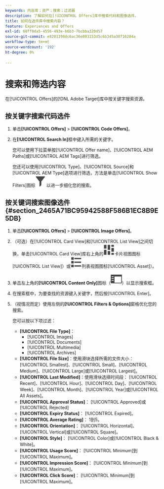 ```yaml
---
keywords: 内容库；资产；搜索；过滤器
description: 了解如何在[!UICONTROL Offers]库中搜索代码和图像选件。
title: 如何在选件库中搜索内容？
feature: Experiences and Offers
exl-id: 68ff0da5-4556-493e-b6b3-7bcbba320d57
source-git-commit: e8201198dc6ac36e803153d5c6b345a30716204a
workflow-type: tm+mt
source-wordcount: '192'
ht-degree: 0%

---
```


# 搜索和筛选内容

在[!UICONTROL Offers]的[!DNL Adobe Target]库中按关键字搜索资源。

## 按关键字搜索代码选件

1. 单击&#x200B;**[!UICONTROL Offers]** > **[!UICONTROL Code Offers]**。
1. 在&#x200B;**[!UICONTROL Search In]**&#x200B;框中键入所需的关键字。

   您可以使用下拉菜单按[!UICONTROL Offer name]、[!UICONTROL AEM Paths]或[!UICONTROL AEM Tags]进行筛选。

   您还可以使用[!UICONTROL Type]、[!UICONTROL Source]和[!UICONTROL AEM Type]选项进行筛选，方法是单击[!UICONTROL Show Filters]图标![显示筛选器图标](/help/main/assets/icons/Filter.svg)以进一步细化您的搜索。

## 按关键词搜索图像选件 {#section_2465A71BC95942588F586B1EC8B9E5DB}

1. 单击&#x200B;**[!UICONTROL Offers]** > **[!UICONTROL Image Offers]**。

1. （可选）在[!UICONTROL Card View]和[!UICONTROL List View]之间切换，单击[!UICONTROL Card View]库右上角的![图标（](/help/main/assets/icons/ViewCard.svg)卡片视图图标[!UICONTROL List View]）或![图标（](/help/main/assets/icons/ViewList.svg)列表视图图标[!UICONTROL Asset]）。
1. 单击左上角的&#x200B;**[!UICONTROL Content Only]**&#x200B;图标（![仅内容图标](/help/main/assets/icons/RailLeft.svg)）以显示搜索框。
1. 在搜索框中，为要查找的资源键入关键字，然后按[!UICONTROL Enter]。
1. （视情况而定）使用左侧的&#x200B;**[!UICONTROL Filters & Options]**&#x200B;窗格优化您的搜索。

   您可以按以下项过滤：

   * **[!UICONTROL File Type]**：
      * [!UICONTROL Images]
      * [!UICONTROL Documents]
      * [!UICONTROL Multimedia]
      * [!UICONTROL Archives]
   * **[!UICONTROL File Size]**：使用滑块选择所需的文件大小： [!UICONTROL Smallest]、[!UICONTROL Small]、[!UICONTROL Medium]、[!UICONTROL Large]或[!UICONTROL Largest]。
   * **[!UICONTROL Last Modified]**：使用滑块选择时间段： [!UICONTROL Recent]、[!UICONTROL Hour]、[!UICONTROL Day]、[!UICONTROL Week]、[!UICONTROL Month]、[!UICONTROL Year]或[!UICONTROL All Assets]。
   * **[!UICONTROL Approval Status]**： [!UICONTROL Approved]或[!UICONTROL Rejected]
   * **[!UICONTROL Expiry Status]**： [!UICONTROL Expired]。
   * **[!UICONTROL Average Rating]**： 1到5。
   * **[!UICONTROL Orientation]**： [!UICONTROL Horizontal]、[!UICONTROL Vertical]或[!UICONTROL Square]。
   * **[!UICONTROL Style]**： [!UICONTROL Color]或[!UICONTROL Black & White]。
   * **[!UICONTROL Usage Score]**： [!UICONTROL Minimum]到[!UICONTROL Maximum]。
   * **[!UICONTROL Impression Score]**： [!UICONTROL Minimum]到[!UICONTROL Maximum]。
   * **[!UICONTROL Click Score]**： [!UICONTROL Minimum]到[!UICONTROL Maximum]。
